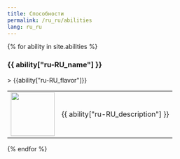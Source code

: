 ```yaml
---
title: Способности
permalink: /ru_ru/abilities
lang: ru_ru
---
```

{% for ability in site.abilities %}
<h3 id = '{{ability.tile_id}}'>{{ ability["ru-RU_name"] }}</h3>
> {{ability["ru-RU_flavor"]}}
<table>
    <tr>
        <td width = '100'>
            <img width = '100' height = '100' src = '{{site.baseurl}}{{ ability.image }}' />
        </td>
        <td>{{ ability["ru-RU_description"] }}</td>
    </tr>
</table>
{% endfor %}

